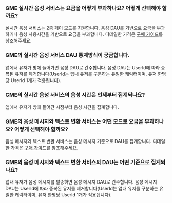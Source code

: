 ### GME 실시간 음성 서비스는 요금을 어떻게 부과하나요? 어떻게 선택해야 할까요?
실시간 음성 서비스는 2종 페이 모드를 지원합니다. 음성 DAU를 기반으로 요금을 부과하거나 음성 사용시간을 기반으로 요금을 부과합니다. 디테일한 가격은 [구매 가이드](https://cloud.tencent.com/document/product/607/17808)를 참조해주세요.

### GME의 실시간 음성 서비스 DAU 통계방식이 궁금합니다.
앱에서 유저가 방에 들어가면 음성 DAU로 간주합니다. 음성 DAU는 UserId에 따라 중복된 유저를 제거합니다(UserId는 앱내 유저를 구분하는 유일한 캐릭터이며, 유저 한명당 UserId 1개가 적용됩니다).


### GME의 실시간 음성 서비스의 음성 시간은 언제부터 집계되나요?
앱에서 유저가 방에 들어간 시점부터 음성 시간을 집계합니다. 


### GME의 음성 메시지와 텍스트 변환 서비스는 어떤 모드로 요금을 부과하나요? 어떻게 선택해야 할까요?
음성 메시지와 텍스트 변환 서비스는 음성 메시지 기준으로 DAU를 집계합니다. 디테일한 가격은 [구매 가이드](https://cloud.tencent.com/document/product/607/17808)를 참조해주세요.


### GME의 음성 메시지와 텍스트 변환 서비스의 DAU는 어떤 기준으로 집계되나요?
앱내 유저가 음성 메시지를 발송하면 음성 메시지 DAU로 간주합니다. 음성 메시지 DAU는 UserId에 따라 중복된 유저를 제거합니다(UserId는 앱내 유저를 구분하는 유일한 캐릭터이며, 유저 한명당 UserId 1개가 적용됩니다).




